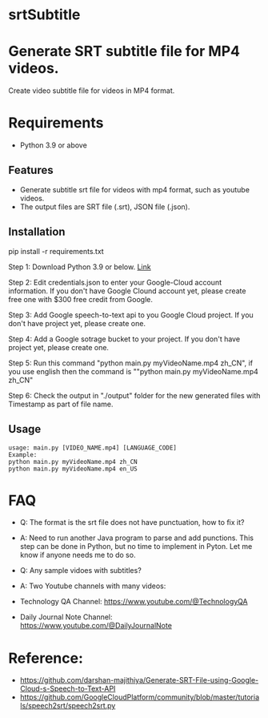 # srtSubtitle

# Generate SRT subtitle file for MP4 videos.
Create video subtitle file for videos in MP4 format.

# Requirements
* Python 3.9 or above

## Features
- Generate subtitle srt file for videos with mp4 format, such as youtube videos.
- The output files are SRT file (.srt), JSON file (.json).

## Installation
pip install -r requirements.txt



Step 1: Download Python 3.9 or below. [Link](https://www.python.org/downloads/release/python-3912/)

Step 2: Edit credentials.json to enter your Google-Cloud account information. If you don't have Google Clound account yet, please create free one with $300 free credit from Google.

Step 3: Add Google speech-to-text api to you Google Cloud project. If you don't have project yet, please create one.

Step 4: Add a Google sotrage bucket to your project. If you don't have project yet, please create one.

Step 5: Run this command "python main.py myVideoName.mp4 zh_CN", if you use english then the command is ""python main.py myVideoName.mp4 zh_CN"

Step 6: Check the output in "./output" folder for the new generated files with Timestamp as part of file name.


## Usage
```
usage: main.py [VIDEO_NAME.mp4] [LANGUAGE_CODE]
Example:
python main.py myVideoName.mp4 zh_CN
python main.py myVideoName.mp4 en_US

```

# FAQ

- Q: The format is the srt file does not have punctuation, how to fix it?
- A: Need to run another Java program to parse and add punctions. This step can be done in Python, but no time to implement in Pyton. Let me know if anyone needs me to do so.

- Q: Any sample vidoes with subtitles?
- A: Two Youtube channels with many videos:
-    Technology QA Channel: https://www.youtube.com/@TechnologyQA
-    Daily Journal Note Channel: https://www.youtube.com/@DailyJournalNote

# Reference:
- https://github.com/darshan-majithiya/Generate-SRT-File-using-Google-Cloud-s-Speech-to-Text-API
- https://github.com/GoogleCloudPlatform/community/blob/master/tutorials/speech2srt/speech2srt.py

